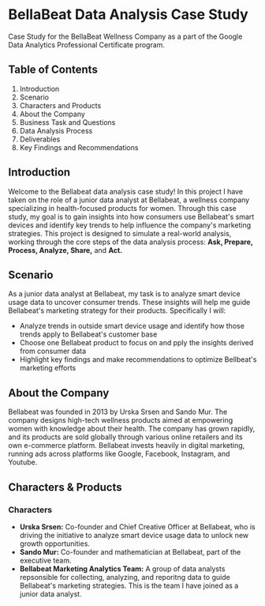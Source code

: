 # BellaBeat Data Analysis Case Study
Case Study for the BellaBeat Wellness Company as a part of the Google Data Analytics Professional Certificate program.

## Table of Contents
1. Introduction
2. Scenario
3. Characters and Products
4. About the Company
5. Business Task and Questions
6. Data Analysis Process
7. Deliverables
8. Key Findings and Recommendations  


## Introduction
Welcome to the Bellabeat data analysis case study! In this project I have taken on the role of a junior data analyst at Bellabeat, a wellness company specializing in health-focused products for women. Through this case study, my goal is to gain insights into how consumers use Bellabeat's smart devices and identify key trends to help influence the company's marketing strategies. This project is designed to simulate a real-world analysis, working through the core steps of the data analysis process: **Ask, Prepare, Process, Analyze, Share,** and **Act.**  

## Scenario
As a junior data analyst at Bellabeat, my task is to analyze smart device usage data to uncover consumer trends. These insights will help me guide Bellabeat's marketing strategy for their products. Specifically I will:
* Analyze trends in outside smart device usage and identify how those trends apply to Bellabeat's customer base
* Choose one Bellabeat product to focus on and pply the insights derived from consumer data
* Highlight key findings and make recommendations to optimize Bellbeat's marketing efforts

## About the Company
Bellabeat was founded in 2013 by Urska Srsen and Sando Mur. The company designs high-tech wellness products aimed at empowering women with knowledge about their health. The company has grown rapidly, and its products are sold globally through various online retailers and its own e-commerce platform. Bellabeat invests heavily in digital marketing, running ads across platforms like Google, Facebook, Instagram, and Youtube.

## Characters & Products
### Characters
* **Urska Srsen:** Co-founder and Chief Creative Officer  at Bellabeat, who is driving the initiative to analyze smart device usage data to unlock new growth opportunities.
* **Sando Mur:** Co-founder and mathematician at Bellabeat, part of the executive team.
* **Bellabeat Marketing Analytics Team:** A group of data analysts repsonsible for collecting, analyzing, and reporitng data to guide Bellabeat's marketing strategies. This is the team I have joined as a junior data analyst.

